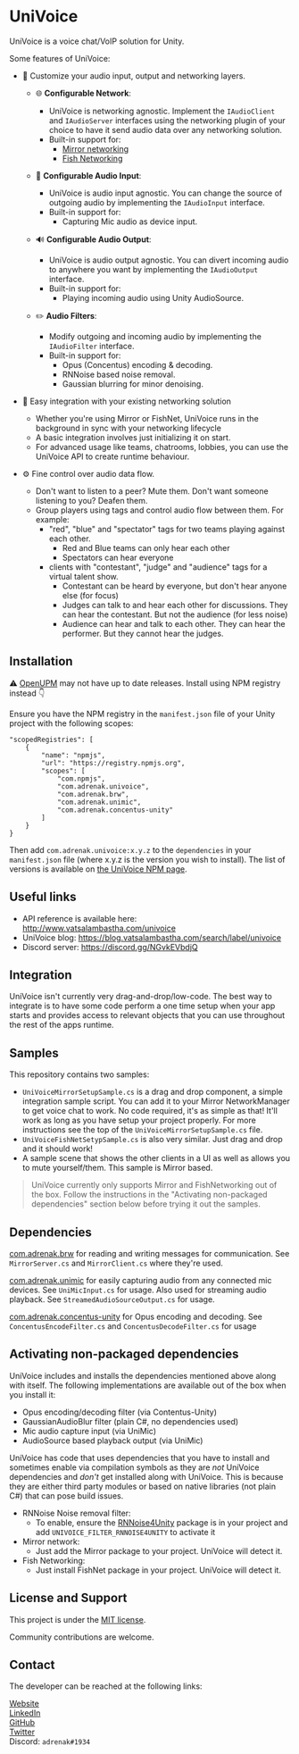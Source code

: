 # UniVoice
UniVoice is a voice chat/VoIP solution for Unity.
  
Some features of UniVoice: 
- 🎨 Customize your audio input, output and networking layers. 
  * 🌐 __Configurable Network__: 
    - UniVoice is networking agnostic. Implement the `IAudioClient` and `IAudioServer` interfaces using the networking plugin of your choice to have it send audio data over any networking solution. 
    - Built-in support for:
        - [Mirror networking](https://mirror-networking.com/)
        - [Fish Networking](https://fish-networking.gitbook.io/docs)

  * 🎤 __Configurable Audio Input__: 
    - UniVoice is audio input agnostic. You can change the source of outgoing audio by implementing the `IAudioInput` interface.  
    - Built-in support for:
        - Capturing Mic audio as device input.  
    
  * 🔊 __Configurable Audio Output__:  
    - UniVoice is audio output agnostic. You can divert incoming audio to anywhere you want by implementing the `IAudioOutput` interface.
    - Built-in support for:
        - Playing incoming audio using Unity AudioSource.  

  * ✏️ __Audio Filters__: 
    - Modify outgoing and incoming audio by implementing the `IAudioFilter` interface. 
    - Built-in support for:
        - Opus (Concentus) encoding & decoding.
        - RNNoise based noise removal.
        - Gaussian blurring for minor denoising.

- 👥 Easy integration with your existing networking solution
    - Whether you're using Mirror or FishNet, UniVoice runs in the background in sync with your networking lifecycle
    - A basic integration involves just initializing it on start.
    - For advanced usage like teams, chatrooms, lobbies, you can use the UniVoice API to create runtime behaviour.

- ⚙ Fine control over audio data flow. 
    * Don't want to listen to a peer? Mute them. Don't want someone listening to you? Deafen them.  
    * Group players using tags and control audio flow between them. For example:
        - "red", "blue" and "spectator" tags for two teams playing against each other.
            - Red and Blue teams can only hear each other
            - Spectators can hear everyone
        - clients with "contestant", "judge" and "audience" tags for a virtual talent show. 
            - Contestant can be heard by everyone, but don't hear anyone else (for focus) 
            - Judges can talk to and hear each other for discussions. They can hear the contestant. But not the audience (for less noise)
            - Audience can hear and talk to each other. They can hear the performer. But they cannot hear the judges.
  
## Installation
⚠️ [OpenUPM](https://openupm.com/packages/com.adrenak.univoice/?subPage=versions) may not have up to date releases. Install using NPM registry instead 👇

Ensure you have the NPM registry in the `manifest.json` file of your Unity project with the following scopes:
```
"scopedRegistries": [
    {
        "name": "npmjs",
        "url": "https://registry.npmjs.org",
        "scopes": [
            "com.npmjs",
            "com.adrenak.univoice",
            "com.adrenak.brw",
            "com.adrenak.unimic",
            "com.adrenak.concentus-unity"
        ]
    }
}
```
Then add `com.adrenak.univoice:x.y.z` to the `dependencies` in your `manifest.json` file (where x.y.z is the version you wish to install). The list of versions is available on [the UniVoice NPM page](https://www.npmjs.com/package/com.adrenak.univoice?activeTab=versions).

## Useful links
* API reference is available here: http://www.vatsalambastha.com/univoice
* UniVoice blog: https://blog.vatsalambastha.com/search/label/univoice
* Discord server: https://discord.gg/NGvkEVbdjQ

## Integration
UniVoice isn't currently very drag-and-drop/low-code. The best way to integrate is to have some code perform a one time setup when your app starts and provides access to relevant objects that you can use throughout the rest of the apps runtime.

## Samples
This repository contains two samples:
* `UniVoiceMirrorSetupSample.cs` is a drag and drop component, a simple integration sample script. You can add it to your Mirror NetworkManager to get voice chat to work. No code required, it's as simple as that! It'll work as long as you have setup your project properly. For more instructions see the top of the `UniVoiceMirrorSetupSample.cs` file. 
* `UniVoiceFishNetSetypSample.cs` is also very similar. Just drag and drop and it should work!
* A sample scene that shows the other clients in a UI as well as allows you to mute yourself/them. This sample is Mirror based.
  
> UniVoice currently only supports Mirror and FishNetworking out of the box. Follow the instructions in the "Activating non-packaged dependencies" section below before trying it out the samples. 
  
## Dependencies
[com.adrenak.brw](https://www.github.com/adrenak/brw) for reading and writing messages for communication. See `MirrorServer.cs` and `MirrorClient.cs` where they're used.  

[com.adrenak.unimic](https://www.github.com/adrenak/unimic) for easily capturing audio from any connected mic devices. See `UniMicInput.cs` for usage. Also used for streaming audio playback. See `StreamedAudioSourceOutput.cs` for usage.

[com.adrenak.concentus-unity](https://www.github.com/adrenak/concentus-unity) for Opus encoding and decoding. See `ConcentusEncodeFilter.cs` and `ConcentusDecodeFilter.cs` for usage

## Activating non-packaged dependencies
UniVoice includes and installs the dependencies mentioned above along with itself. The following implementations are available out of the box when you install it:
* Opus encoding/decoding filter (via Contentus-Unity)
* GaussianAudioBlur filter (plain C#, no dependencies used)
* Mic audio capture input (via UniMic)
* AudioSource based playback output (via UniMic)

UniVoice has code that uses dependencies that you have to install and sometimes enable via compilation symbols as they are _not_ UniVoice dependencies and _don't_ get installed along with UniVoice. This is because they are either third party modules or based on native libraries (not plain C#) that can pose build issues.  
* RNNoise Noise removal filter:
    * To enable, ensure the [RNNoise4Unity](https://github.com/adrenak/RNNoise4Unity) package is in your project and add `UNIVOICE_FILTER_RNNOISE4UNITY` to activate it
* Mirror network:
    * Just add the Mirror package to your project. UniVoice will detect it.
* Fish Networking:
    * Just install FishNet package in your project. UniVoice will detect it.

## License and Support
This project is under the [MIT license](https://github.com/adrenak/univoice/blob/master/LICENSE).

Community contributions are welcome.
  
## Contact
The developer can be reached at the following links:
  
[Website](http://www.vatsalambastha.com)  
[LinkedIn](https://www.linkedin.com/in/vatsalAmbastha)  
[GitHub](https://www.github.com/adrenak)  
[Twitter](https://www.twitter.com/vatsalAmbastha)  
Discord: `adrenak#1934`